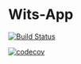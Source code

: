 # Wits-App
[![Build Status](https://travis-ci.com/Google-s-Garage/Wits-App.svg?branch=master)](https://travis-ci.com/Google-s-Garage/Wits-App)


[![codecov](https://codecov.io/gh/Google-s-Garage/Wits-App/branch/master/graph/badge.svg)](https://codecov.io/gh/Google-s-Garage/Wits-App)

